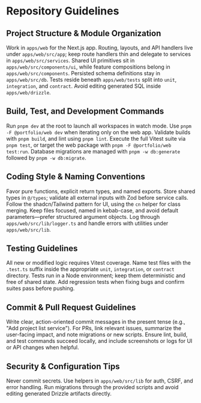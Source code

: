 # Repository Guidelines

## Project Structure & Module Organization
Work in `apps/web` for the Next.js app. Routing, layouts, and API handlers live under `apps/web/src/app`; keep route handlers thin and delegate to services in `apps/web/src/services`. Shared UI primitives sit in `apps/web/src/components/ui`, while feature compositions belong in `apps/web/src/components`. Persisted schema definitions stay in `apps/web/src/db`. Tests reside beneath `apps/web/tests` split into `unit`, `integration`, and `contract`. Avoid editing generated SQL inside `apps/web/drizzle`.

## Build, Test, and Development Commands
Run `pnpm dev` at the root to launch all workspaces in watch mode. Use `pnpm -F @portfolio/web dev` when iterating only on the web app. Validate builds with `pnpm build`, and lint using `pnpm lint`. Execute the full Vitest suite via `pnpm test`, or target the web package with `pnpm -F @portfolio/web test:run`. Database migrations are managed with `pnpm -w db:generate` followed by `pnpm -w db:migrate`.

## Coding Style & Naming Conventions
Favor pure functions, explicit return types, and named exports. Store shared types in `@/types`; validate all external inputs with Zod before service calls. Follow the shadcn/Tailwind pattern for UI, using the `cn` helper for class merging. Keep files focused, named in kebab-case, and avoid default parameters—prefer structured argument objects. Log through `apps/web/src/lib/logger.ts` and handle errors with utilities under `apps/web/src/lib`.

## Testing Guidelines
All new or modified logic requires Vitest coverage. Name test files with the `.test.ts` suffix inside the appropriate `unit`, `integration`, or `contract` directory. Tests run in a Node environment; keep them deterministic and free of shared state. Add regression tests when fixing bugs and confirm suites pass before pushing.

## Commit & Pull Request Guidelines
Write clear, action-oriented commit messages in the present tense (e.g., "Add project list service"). For PRs, link relevant issues, summarize the user-facing impact, and note migrations or new scripts. Ensure lint, build, and test commands succeed locally, and include screenshots or logs for UI or API changes when helpful.

## Security & Configuration Tips
Never commit secrets. Use helpers in `apps/web/src/lib` for auth, CSRF, and error handling. Run migrations through the provided scripts and avoid editing generated Drizzle artifacts directly.
